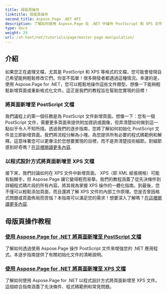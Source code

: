 ```yaml
---
title: 母版頁操作
linktitle: 母版頁操作
second_title: Aspose.Page .NET API
description: 了解如何使用 Aspose.Page 在 .NET 中操作 PostScript 和 XPS 文件。按照我們的教學來增強您的應用程式能力。
type: docs
weight: 29
url: /zh-hant/net/tutorials/page/master-page-manipulation/
---
```

## 介紹

如果您正在處理文檔，尤其是 PostScript 和 XPS 等格式的文檔，您可能會發現自己希望能夠輕鬆修改它們。你並不孤單！很多開發者都遇過這種情況。幸運的是，使用 Aspose.Page for .NET，您可以輕鬆地操作這些文件類型。想像一下能夠輕鬆新增頁面或重新格式化文件。這正是我們的教程旨在幫助您實現的目標！

### 將頁面新增至 PostScript 文檔

我們議程上的第一個任務是為 PostScript 文件新增頁面。想像一下：您有一個 PostScript 文件，需要更多頁面來提供附加資訊或圖像，但弄清楚如何做到這一點似乎令人不知所措。透過我們的逐步指南，您將了解如何初始化 PostScript 文件並立即新增頁面。我們將流程分解為小塊，為您提供所有必要的程式碼範例和解釋。這意味著您可以更專注於您想要實現的目標，而不是弄清楚技術細節。對細節感到好奇嗎？[在這裡閱讀更多內容](./add-page-to-postscript-document/).

### 以程式設計方式將頁面新增至 XPS 文檔

接下來，我們討論如何在 XPS 文件中新增頁面。 XPS（即 XML 紙張規格）可能有點棘手，但 Aspose.Page 讓它變得輕而易舉。我們的教程涵蓋了從先決條件到詳細程式碼片段的所有內容。將其視為掌握 XPS 操作的一體化指南。到最後，您不僅可以輕鬆添加頁面，而且還將了解 XPS 文件的內部工作原理。您是否曾因格式問題或頁面佈局而苦惱？本指南可以滿足您的需求！想要深入了解嗎？[在這裡閱讀更多內容](./adding-page-to-xps-document/).

## 母版頁操作教程
### [使用 Aspose.Page for .NET 將頁面新增至 PostScript 文檔](./add-page-to-postscript-document/)
了解如何透過使用 Aspose.Page 操作 PostScript 文件來增強您的 .NET 應用程式。本逐步指南提供了有關初始化文件的清晰說明。
### [使用 Aspose.Page for .NET 將頁面新增至 XPS 文檔](./adding-page-to-xps-document/)
了解如何使用 Aspose.Page for .NET 以程式設計方式將頁面新增至 XPS 文件。這個綜合指南涵蓋了先決條件、程式碼範例和常見問題。